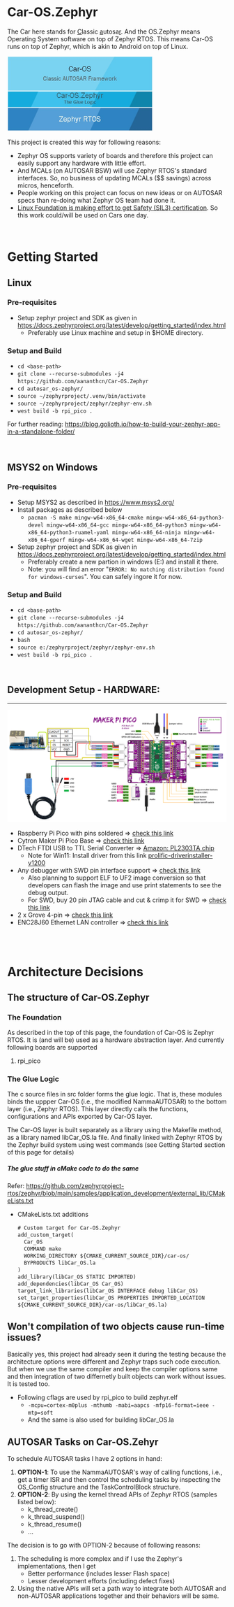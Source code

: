 # Car-OS.Zephyr
The Car here stands for <u>C</u>lassic <u>a</u>utosa<u>r</u>. And the OS.Zephyr means Operating System software on top of Zephyr RTOS. This means Car-OS runs on top of Zephyr, which is akin to Android on top of Linux. 

<img src="docs/Car-OS.Zephyr.jpg"  width=334 height=171>

<br>

This project is created this way for following reasons:
 * Zephyr OS supports variety of boards and therefore this project can easily support any hardware with little effort.
 * And MCALs (on AUTOSAR BSW) will use Zephyr RTOS's standard interfaces. So, no business of updating MCALs ($$ savings) across micros, henceforth.
 * People working on this project can focus on new ideas or on AUTOSAR specs than re-doing what Zephyr OS team had done it.
 * [Linux Foundation is making effort to get Safety (SIL3) certification](https://www.zephyrproject.org/update-safety-standard-compliance/). So this work could/will be used on Cars one day.


<br>

# Getting Started
## Linux

### Pre-requisites
 * Setup zephyr project and SDK as given in https://docs.zephyrproject.org/latest/develop/getting_started/index.html
   * Preferably use Linux machine and setup in $HOME directory.


### Setup and Build
 * `cd <base-path>`
 * `git clone --recurse-submodules -j4 https://github.com/aananthcn/Car-OS.Zephyr`
 * `cd autosar_os-zephyr/`
 * `source ~/zephyrproject/.venv/bin/activate`
 * `source ~/zephyrproject/zephyr/zephyr-env.sh`
 * `west build -b rpi_pico .`

For further reading: https://blog.golioth.io/how-to-build-your-zephyr-app-in-a-standalone-folder/

<br>

## MSYS2 on Windows

### Pre-requisites
 * Setup MSYS2 as described in https://www.msys2.org/
 * Install packages as described below
   * `pacman -S make mingw-w64-x86_64-cmake mingw-w64-x86_64-python3-devel mingw-w64-x86_64-gcc mingw-w64-x86_64-python3 mingw-w64-x86_64-python3-ruamel-yaml mingw-w64-x86_64-ninja mingw-w64-x86_64-gperf mingw-w64-x86_64-wget mingw-w64-x86_64-7zip`
 * Setup zephyr project and SDK as given in https://docs.zephyrproject.org/latest/develop/getting_started/index.html
   * Preferably create a new partion in windows (E:) and install it there.
   * Note: you will find an error "`ERROR: No matching distribution found for windows-curses`". You can safely ingore it for now.


### Setup and Build
 * `cd <base-path>`
 * `git clone --recurse-submodules -j4 https://github.com/aananthcn/Car-OS.Zephyr`
 * `cd autosar_os-zephyr/`
 * `bash`
 * `source e:/zephyrproject/zephyr/zephyr-env.sh`
 * `west build -b rpi_pico .`

<br>

## Development Setup - HARDWARE:
----
![Pi Pico Development Setup](docs/rpi-pico-dev-setup.png?raw=true "Title")

* Raspberry Pi Pico with pins soldered => [check this link](https://robocraze.com/products/raspberry-pi-pico-with-headers-and-micro-usb-cable)
* Cytron Maker Pi Pico Base => [check this link](https://robu.in/product/cytron-maker-pi-pico-base-without-pico/)
* DTech FTDI USB to TTL Serial Converter => [Amazon: PL2303TA chip](https://amzn.eu/d/eYsRoTC)
  * Note for Win11: Install driver from this link [prolific-driverinstaller-v1200](https://www.driverscloud.com/en/services/GetInformationDriver/72590-84992/delock-pl2303-prolific-driverinstaller-v1200zip)
* Any debugger with SWD pin interface support => [check this link](https://in.rsdelivers.com/product/segger/80800-j-link-base/segger-j-link-base-emulator/1311319)
  * Also planning to support ELF to UF2 image conversion so that developers can flash the image and use print statements to see the debug output.
  * For SWD, buy 20 pin JTAG cable and cut & crimp it for SWD => [check this link](https://robu.in/product/2-54mm-pitch-20-pin-jtag-isp-avr-cable/)
* 2 x Grove 4-pin => [check this link](https://www.fabtolab.com/grove-universal-cable?search=grove%204%20pin)
* ENC28J60 Ethernet LAN controller => [check this link](https://robocraze.com/products/enc28j60-ethernet-lan-module)

<br><br>


# Architecture Decisions
## The structure of Car-OS.Zephyr
### The Foundation
As described in the top of this page, the foundation of Car-OS is Zephyr RTOS. It is (and will be) used as a hardware abstraction layer. And currently following boards are supported
1. rpi_pico

### The Glue Logic
The c source files in src folder forms the glue logic. That is, these modules binds the uppper Car-OS (i.e., the modified NammaAUTOSAR) to the bottom layer (i.e., Zephyr RTOS). This layer directly calls the functions, configurations and APIs exported by Car-OS layer.

The Car-OS layer is built separately as a library using the Makefile method, as a library named libCar_OS.la file. And finally linked with Zephyr RTOS by the Zephyr build system using west commands (see Getting Started section of this page for details)

##### The glue stuff in cMake code to do the same
Refer: https://github.com/zephyrproject-rtos/zephyr/blob/main/samples/application_development/external_lib/CMakeLists.txt
 * CMakeLists.txt additions 
    ```
    # Custom target for Car-OS.Zephyr
    add_custom_target(
      Car_OS
      COMMAND make 
      WORKING_DIRECTORY ${CMAKE_CURRENT_SOURCE_DIR}/car-os/
      BYPRODUCTS libCar_OS.la
    )
    add_library(libCar_OS STATIC IMPORTED)
    add_dependencies(libCar_OS Car_OS)
    target_link_libraries(libCar_OS INTERFACE debug libCar_OS)
    set_target_properties(libCar_OS PROPERTIES IMPORTED_LOCATION ${CMAKE_CURRENT_SOURCE_DIR}/car-os/libCar_OS.la)
    ```

## Won't compilation of two objects cause run-time issues?
Basically yes, this project had already seen it during the testing because the architecture options were different and Zephyr traps such code execution. But when we use the same compiler and keep the compiler options same and then integration of two differnetly built objects can work without issues. It is tested too.

 * Following cflags are used by rpi_pico to build zephyr.elf
   * `-mcpu=cortex-m0plus -mthumb -mabi=aapcs -mfp16-format=ieee -mtp=soft`
   * And the same is also used for building libCar_OS.la

## AUTOSAR Tasks on Car-OS.Zehyr
To schedule AUTOSAR tasks I have 2 options in hand:
 1. **OPTION-1**: To use the NammaAUTOSAR's way of calling functions, i.e., get a timer ISR and then control the scheduling tasks by inspecting the OS_Config structure and the TaskControlBlock structure.
 2. **OPTION-2**: By using the kernel thread APIs of Zephyr RTOS (samples listed below):
    * k_thread_create()
    * k_thread_suspend()
    * k_thread_resume()
    * ...

The decision is to go with OPTION-2 because of following reasons:
1. The scheduling is more complex and if I use the Zephyr's implementations, then I get
   * Better performance (includes lesser Flash space)
   * Lesser development efforts (including defect fixes)
2. Using the native APIs will set a path way to integrate both AUTOSAR and non-AUTOSAR applications together and their behaviors will be same.
